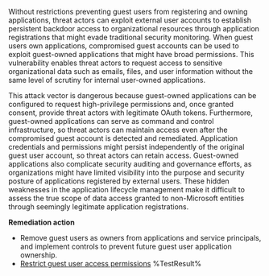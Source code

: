Without restrictions preventing guest users from registering and owning applications, threat actors can exploit external user accounts to establish persistent backdoor access to organizational resources through application registrations that might evade traditional security monitoring. When guest users own applications, compromised guest accounts can be used to exploit guest-owned applications that might have broad permissions. This vulnerability enables threat actors to request access to sensitive organizational data such as emails, files, and user information without the same level of scrutiny for internal user-owned applications.

This attack vector is dangerous because guest-owned applications can be configured to request high-privilege permissions and, once granted consent, provide threat actors with legitimate OAuth tokens. Furthermore, guest-owned applications can serve as command and control infrastructure, so threat actors can maintain access even after the compromised guest account is detected and remediated. Application credentials and permissions might persist independently of the original guest user account, so threat actors can retain access. Guest-owned applications also complicate security auditing and governance efforts, as organizations might have limited visibility into the purpose and security posture of applications registered by external users. These hidden weaknesses in the application lifecycle management make it difficult to assess the true scope of data access granted to non-Microsoft entities through seemingly legitimate application registrations.

**Remediation action**
- Remove guest users as owners from applications and service principals, and implement controls to prevent future guest user application ownership.
- [Restrict guest user access permissions](https://learn.microsoft.com/en-us/entra/identity/users/users-restrict-guest-permissions?wt.mc_id=zerotrustrecommendations_automation_content_cnl_csasci)<!--- Results --->
%TestResult%

